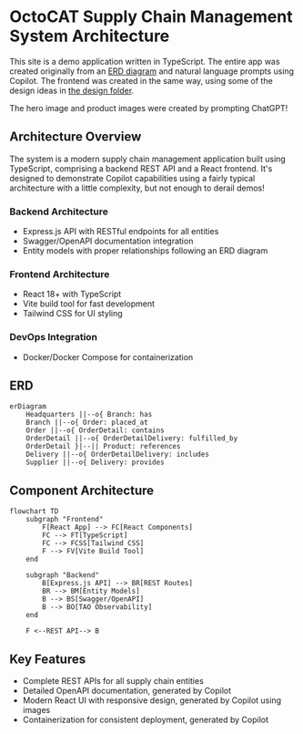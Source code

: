 # OctoCAT Supply Chain Management System Architecture

This site is a demo application written in TypeScript. The entire app was created originally from an [ERD diagram](../api/ERD.png) and natural language prompts using Copilot. The frontend was created in the same way, using some of the design ideas in [the design folder](./design/).

The hero image and product images were created by prompting ChatGPT!

## Architecture Overview

The system is a modern supply chain management application built using TypeScript, comprising a backend REST API and a React frontend. It's designed to demonstrate Copilot capabilities using a fairly typical architecture with a little complexity, but not enough to derail demos!

### Backend Architecture
- Express.js API with RESTful endpoints for all entities
- Swagger/OpenAPI documentation integration
- Entity models with proper relationships following an ERD diagram

### Frontend Architecture
- React 18+ with TypeScript
- Vite build tool for fast development
- Tailwind CSS for UI styling

### DevOps Integration
- Docker/Docker Compose for containerization

## ERD

```mermaid
erDiagram
    Headquarters ||--o{ Branch: has
    Branch ||--o{ Order: placed_at
    Order ||--o{ OrderDetail: contains
    OrderDetail ||--o{ OrderDetailDelivery: fulfilled_by
    OrderDetail }|--|| Product: references
    Delivery ||--o{ OrderDetailDelivery: includes
    Supplier ||--o{ Delivery: provides
```

## Component Architecture

```mermaid
flowchart TD
    subgraph "Frontend"
        F[React App] --> FC[React Components]
        FC --> FT[TypeScript]
        FC --> FCSS[Tailwind CSS]
        F --> FV[Vite Build Tool]
    end
    
    subgraph "Backend"
        B[Express.js API] --> BR[REST Routes]
        BR --> BM[Entity Models]
        B --> BS[Swagger/OpenAPI]
        B --> BO[TAO Observability]
    end
    
    F <--REST API--> B
```

## Key Features

- Complete REST APIs for all supply chain entities
- Detailed OpenAPI documentation, generated by Copilot
- Modern React UI with responsive design, generated by Copilot using images
- Containerization for consistent deployment, generated by Copilot